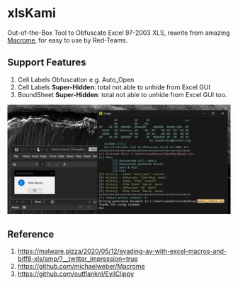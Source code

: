 # xlsKami

Out-of-the-Box Tool to Obfuscate Excel 97-2003 XLS, rewrite from amazing [Macrome](https://github.com/michaelweber/Macrome), for easy to use by Red-Teams.

## Support Features
1. Cell Labels Obfuscation e.g. Auto_Open
2. Cell Labels **Super-Hidden**: total not able to unhide from Excel GUI
3. BoundSheet **Super-Hidden**:  total not able to unhide from Excel GUI too.

![](demo.png)

## Reference 
1. https://malware.pizza/2020/05/12/evading-av-with-excel-macros-and-biff8-xls/amp/?__twitter_impression=true
2. https://github.com/michaelweber/Macrome
3. https://github.com/outflanknl/EvilClippy
